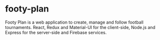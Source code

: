 # footy-plan
Footy Plan is a web application to create, manage and follow football tournaments. React, Redux and Material-UI for the client-side, Node.js and Express for the server-side and Firebase services.
